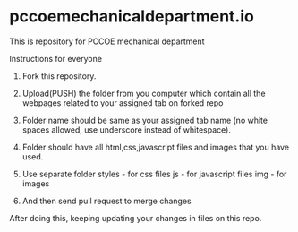 # pccoemechanicaldepartment.io

This is repository for PCCOE mechanical department

Instructions for everyone
1. Fork this repository.

2. Upload(PUSH) the folder from you computer which contain all the webpages related to your assigned tab on forked repo

3. Folder name should be same as your assigned tab name (no white spaces allowed, use underscore instead of whitespace).

4. Folder should have all html,css,javascript files and images that you have used.

5. Use separate folder 
    styles - for css files
    js     - for javascript files
    img    - for images

6. And then send pull request to merge changes

After doing this, keeping updating your changes in files on this repo.
